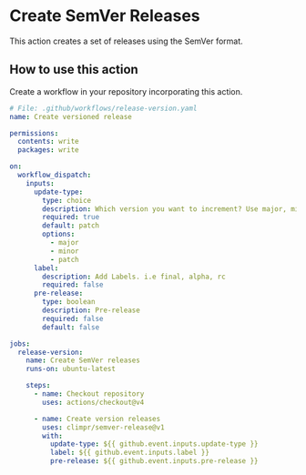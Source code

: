 # Create SemVer Releases

This action creates a set of releases using the SemVer format.

## How to use this action

Create a workflow in your repository incorporating this action.

```yaml
# File: .github/workflows/release-version.yaml
name: Create versioned release

permissions:
  contents: write
  packages: write

on:
  workflow_dispatch:
    inputs:
      update-type:
        type: choice
        description: Which version you want to increment? Use major, minor or patch
        required: true
        default: patch
        options:
          - major
          - minor
          - patch
      label:
        description: Add Labels. i.e final, alpha, rc
        required: false
      pre-release:
        type: boolean
        description: Pre-release
        required: false
        default: false

jobs:
  release-version:
    name: Create SemVer releases
    runs-on: ubuntu-latest

    steps:
      - name: Checkout repository
        uses: actions/checkout@v4

      - name: Create version releases
        uses: climpr/semver-release@v1
        with:
          update-type: ${{ github.event.inputs.update-type }}
          label: ${{ github.event.inputs.label }}
          pre-release: ${{ github.event.inputs.pre-release }}
```

